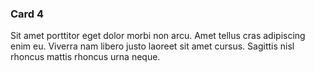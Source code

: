 ### Card 4

Sit amet porttitor eget dolor morbi non arcu. Amet tellus cras adipiscing enim eu. Viverra nam libero justo laoreet sit amet cursus. Sagittis nisl rhoncus mattis rhoncus urna neque.